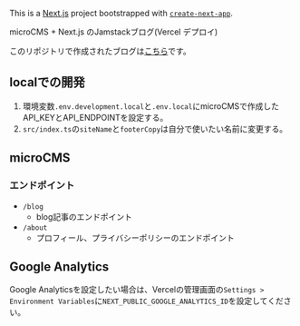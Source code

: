 This is a [Next.js](https://nextjs.org/) project bootstrapped with [`create-next-app`](https://github.com/vercel/next.js/tree/canary/packages/create-next-app).

microCMS + Next.js のJamstackブログ(Vercel デプロイ)

このリポジトリで作成されたブログは[こちら](https://www.rokki-road.com/)です。

## localでの開発

1. 環境変数`.env.development.local`と`.env.local`にmicroCMSで作成したAPI_KEYとAPI_ENDPOINTを設定する。
2. `src/index.ts`の`siteName`と`footerCopy`は自分で使いたい名前に変更する。

## microCMS

### エンドポイント

- `/blog`
  - blog記事のエンドポイント
- `/about`
  - プロフィール、プライバシーポリシーのエンドポイント

## Google Analytics

Google Analyticsを設定したい場合は、Vercelの管理画面の`Settings > Environment Variables`に`NEXT_PUBLIC_GOOGLE_ANALYTICS_ID`を設定してください。
